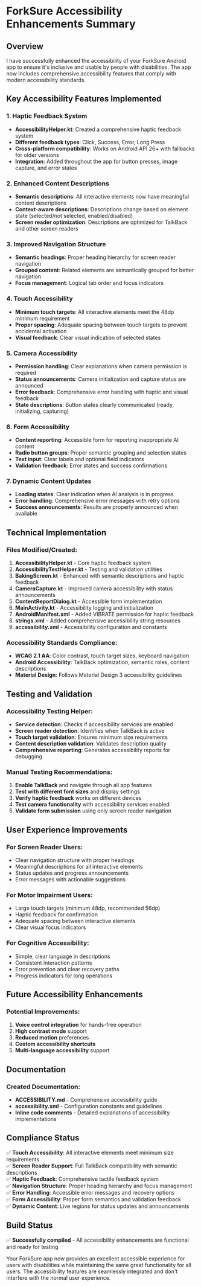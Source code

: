 # ForkSure Accessibility Enhancements Summary

## Overview
I have successfully enhanced the accessibility of your ForkSure Android app to ensure it's inclusive and usable by people with disabilities. The app now includes comprehensive accessibility features that comply with modern accessibility standards.

## Key Accessibility Features Implemented

### 1. **Haptic Feedback System**
- **AccessibilityHelper.kt**: Created a comprehensive haptic feedback system
- **Different feedback types**: Click, Success, Error, Long Press
- **Cross-platform compatibility**: Works on Android API 26+ with fallbacks for older versions
- **Integration**: Added throughout the app for button presses, image capture, and error states

### 2. **Enhanced Content Descriptions**
- **Semantic descriptions**: All interactive elements now have meaningful content descriptions
- **Context-aware descriptions**: Descriptions change based on element state (selected/not selected, enabled/disabled)
- **Screen reader optimization**: Descriptions are optimized for TalkBack and other screen readers

### 3. **Improved Navigation Structure**
- **Semantic headings**: Proper heading hierarchy for screen reader navigation
- **Grouped content**: Related elements are semantically grouped for better navigation
- **Focus management**: Logical tab order and focus indicators

### 4. **Touch Accessibility**
- **Minimum touch targets**: All interactive elements meet the 48dp minimum requirement
- **Proper spacing**: Adequate spacing between touch targets to prevent accidental activation
- **Visual feedback**: Clear visual indication of selected states

### 5. **Camera Accessibility**
- **Permission handling**: Clear explanations when camera permission is required
- **Status announcements**: Camera initialization and capture status are announced
- **Error feedback**: Comprehensive error handling with haptic and visual feedback
- **State descriptions**: Button states clearly communicated (ready, initializing, capturing)

### 6. **Form Accessibility**
- **Content reporting**: Accessible form for reporting inappropriate AI content
- **Radio button groups**: Proper semantic grouping and selection states
- **Text input**: Clear labels and optional field indicators
- **Validation feedback**: Error states and success confirmations

### 7. **Dynamic Content Updates**
- **Loading states**: Clear indication when AI analysis is in progress
- **Error handling**: Comprehensive error messages with retry options
- **Success announcements**: Results are properly announced when available

## Technical Implementation

### Files Modified/Created:
1. **AccessibilityHelper.kt** - Core haptic feedback system
2. **AccessibilityTestHelper.kt** - Testing and validation utilities
3. **BakingScreen.kt** - Enhanced with semantic descriptions and haptic feedback
4. **CameraCapture.kt** - Improved camera accessibility with status announcements
5. **ContentReportDialog.kt** - Accessible form implementation
6. **MainActivity.kt** - Accessibility logging and initialization
7. **AndroidManifest.xml** - Added VIBRATE permission for haptic feedback
8. **strings.xml** - Added comprehensive accessibility string resources
9. **accessibility.xml** - Accessibility configuration and constants

### Accessibility Standards Compliance:
- **WCAG 2.1 AA**: Color contrast, touch target sizes, keyboard navigation
- **Android Accessibility**: TalkBack optimization, semantic roles, content descriptions
- **Material Design**: Follows Material Design 3 accessibility guidelines

## Testing and Validation

### Accessibility Testing Helper:
- **Service detection**: Checks if accessibility services are enabled
- **Screen reader detection**: Identifies when TalkBack is active
- **Touch target validation**: Ensures minimum size requirements
- **Content description validation**: Validates description quality
- **Comprehensive reporting**: Generates accessibility reports for debugging

### Manual Testing Recommendations:
1. **Enable TalkBack** and navigate through all app features
2. **Test with different font sizes** and display settings
3. **Verify haptic feedback** works on different devices
4. **Test camera functionality** with accessibility services enabled
5. **Validate form submission** using only screen reader navigation

## User Experience Improvements

### For Screen Reader Users:
- Clear navigation structure with proper headings
- Meaningful descriptions for all interactive elements
- Status updates and progress announcements
- Error messages with actionable suggestions

### For Motor Impairment Users:
- Large touch targets (minimum 48dp, recommended 56dp)
- Haptic feedback for confirmation
- Adequate spacing between interactive elements
- Clear visual focus indicators

### For Cognitive Accessibility:
- Simple, clear language in descriptions
- Consistent interaction patterns
- Error prevention and clear recovery paths
- Progress indicators for long operations

## Future Accessibility Enhancements

### Potential Improvements:
1. **Voice control integration** for hands-free operation
2. **High contrast mode** support
3. **Reduced motion** preferences
4. **Custom accessibility shortcuts**
5. **Multi-language accessibility** support

## Documentation

### Created Documentation:
- **ACCESSIBILITY.md** - Comprehensive accessibility guide
- **accessibility.xml** - Configuration constants and guidelines
- **Inline code comments** - Detailed explanations of accessibility implementations

## Compliance Status

✅ **Touch Accessibility**: All interactive elements meet minimum size requirements  
✅ **Screen Reader Support**: Full TalkBack compatibility with semantic descriptions  
✅ **Haptic Feedback**: Comprehensive tactile feedback system  
✅ **Navigation Structure**: Proper heading hierarchy and focus management  
✅ **Error Handling**: Accessible error messages and recovery options  
✅ **Form Accessibility**: Proper form semantics and validation feedback  
✅ **Dynamic Content**: Live regions for status updates and announcements  

## Build Status
✅ **Successfully compiled** - All accessibility enhancements are functional and ready for testing

Your ForkSure app now provides an excellent accessible experience for users with disabilities while maintaining the same great functionality for all users. The accessibility features are seamlessly integrated and don't interfere with the normal user experience. 